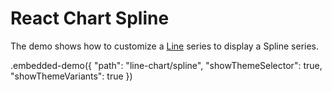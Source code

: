 # React Chart Spline

The demo shows how to customize a [Line](../../docs/reference/line-series.md) series to display a Spline series.

.embedded-demo({ "path": "line-chart/spline", "showThemeSelector": true, "showThemeVariants": true })
